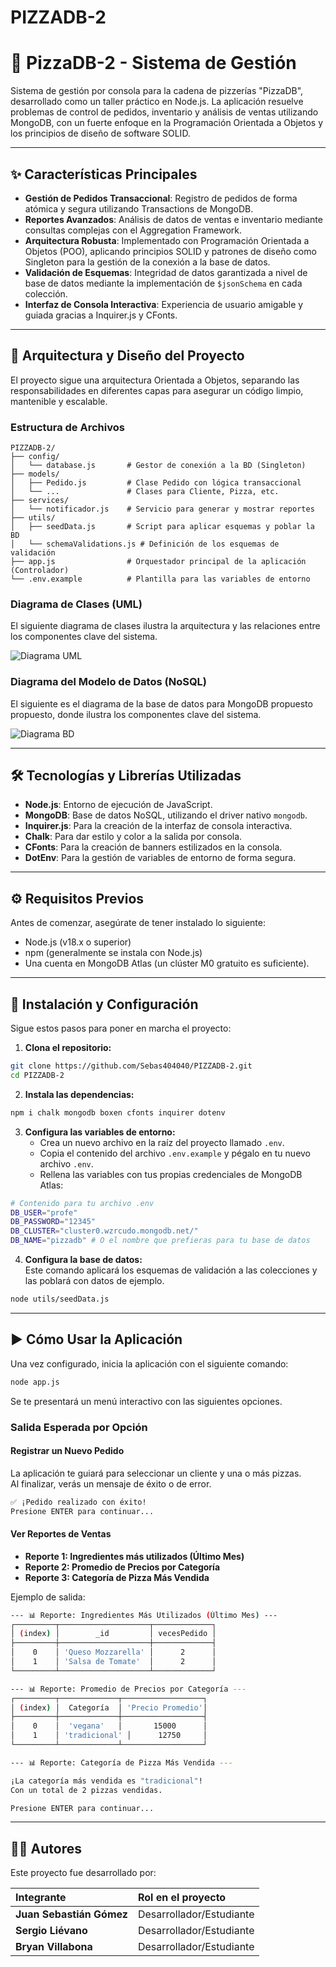 # PIZZADB-2
# 🍕 PizzaDB-2 - Sistema de Gestión

Sistema de gestión por consola para la cadena de pizzerías "PizzaDB", desarrollado como un taller práctico en Node.js. 
La aplicación resuelve problemas de control de pedidos, inventario y análisis de ventas utilizando MongoDB, 
con un fuerte enfoque en la Programación Orientada a Objetos y los principios de diseño de software SOLID.

---

## ✨ Características Principales

- **Gestión de Pedidos Transaccional**: Registro de pedidos de forma atómica y segura utilizando Transactions de MongoDB.  
- **Reportes Avanzados**: Análisis de datos de ventas e inventario mediante consultas complejas con el Aggregation Framework.  
- **Arquitectura Robusta**: Implementado con Programación Orientada a Objetos (POO), aplicando principios SOLID y patrones de diseño como Singleton para la gestión de la conexión a la base de datos.  
- **Validación de Esquemas**: Integridad de datos garantizada a nivel de base de datos mediante la implementación de `$jsonSchema` en cada colección.  
- **Interfaz de Consola Interactiva**: Experiencia de usuario amigable y guiada gracias a Inquirer.js y CFonts.  

---

## 📐 Arquitectura y Diseño del Proyecto

El proyecto sigue una arquitectura Orientada a Objetos, separando las responsabilidades en diferentes capas para asegurar un código limpio, mantenible y escalable.

### Estructura de Archivos

```
PIZZADB-2/
├── config/
│   └── database.js       # Gestor de conexión a la BD (Singleton)
├── models/
│   ├── Pedido.js         # Clase Pedido con lógica transaccional
│   └── ...               # Clases para Cliente, Pizza, etc.
├── services/
│   └── notificador.js    # Servicio para generar y mostrar reportes
├── utils/
│   ├── seedData.js       # Script para aplicar esquemas y poblar la BD
│   └── schemaValidations.js # Definición de los esquemas de validación
├── app.js                # Orquestador principal de la aplicación (Controlador)
└── .env.example          # Plantilla para las variables de entorno
```

### Diagrama de Clases (UML)

El siguiente diagrama de clases ilustra la arquitectura y las relaciones entre los componentes clave del sistema.

![Diagrama UML](./docs/diagrama-UML.jpg)

### Diagrama del Modelo de Datos (NoSQL)
El siguiente es el diagrama de la base de datos para MongoDB propuesto propuesto, donde ilustra los componentes clave del sistema.

![Diagrama BD](./docs/diagrama-bd.jpg)

---

## 🛠️ Tecnologías y Librerías Utilizadas

- **Node.js**: Entorno de ejecución de JavaScript.  
- **MongoDB**: Base de datos NoSQL, utilizando el driver nativo `mongodb`.  
- **Inquirer.js**: Para la creación de la interfaz de consola interactiva.  
- **Chalk**: Para dar estilo y color a la salida por consola.  
- **CFonts**: Para la creación de banners estilizados en la consola.  
- **DotEnv**: Para la gestión de variables de entorno de forma segura.  

---

## ⚙️ Requisitos Previos

Antes de comenzar, asegúrate de tener instalado lo siguiente:

- Node.js (v18.x o superior)  
- npm (generalmente se instala con Node.js)  
- Una cuenta en MongoDB Atlas (un clúster M0 gratuito es suficiente).  

---

## 🚀 Instalación y Configuración

Sigue estos pasos para poner en marcha el proyecto:

1. **Clona el repositorio:**  
```bash
git clone https://github.com/Sebas404040/PIZZADB-2.git
cd PIZZADB-2
```

2. **Instala las dependencias:**  
```bash
npm i chalk mongodb boxen cfonts inquirer dotenv
```

3. **Configura las variables de entorno:**  
   - Crea un nuevo archivo en la raíz del proyecto llamado `.env`.  
   - Copia el contenido del archivo `.env.example` y pégalo en tu nuevo archivo `.env`.  
   - Rellena las variables con tus propias credenciales de MongoDB Atlas:  

```bash
# Contenido para tu archivo .env
DB_USER="profe"
DB_PASSWORD="12345"
DB_CLUSTER="cluster0.wzrcudo.mongodb.net/"
DB_NAME="pizzadb" # O el nombre que prefieras para tu base de datos
```

4. **Configura la base de datos:**  
Este comando aplicará los esquemas de validación a las colecciones y las poblará con datos de ejemplo.

```bash
node utils/seedData.js
```

---

## ▶️ Cómo Usar la Aplicación

Una vez configurado, inicia la aplicación con el siguiente comando:

```bash
node app.js
```

Se te presentará un menú interactivo con las siguientes opciones.

### Salida Esperada por Opción

#### Registrar un Nuevo Pedido
La aplicación te guiará para seleccionar un cliente y una o más pizzas.  
Al finalizar, verás un mensaje de éxito o de error.

```bash
✅ ¡Pedido realizado con éxito!
Presione ENTER para continuar...
```

#### Ver Reportes de Ventas

- **Reporte 1: Ingredientes más utilizados (Último Mes)**  
- **Reporte 2: Promedio de Precios por Categoría**  
- **Reporte 3: Categoría de Pizza Más Vendida**  

Ejemplo de salida:

```bash
--- 📊 Reporte: Ingredientes Más Utilizados (Último Mes) ---
┌─────────┬────────────────────┬─────────────┐
│ (index) │        _id         │ vecesPedido │
├─────────┼────────────────────┼─────────────┤
│    0    │ 'Queso Mozzarella' │      2      │
│    1    │ 'Salsa de Tomate'  │      2      │
└─────────┴────────────────────┴─────────────┘
```

```bash
--- 📊 Reporte: Promedio de Precios por Categoría ---
┌─────────┬─────────────┬──────────────────┐
│ (index) │  Categoría  │ 'Precio Promedio'│
├─────────┼─────────────┼──────────────────┤
│    0    │  'vegana'   │       15000      │
│    1    │ 'tradicional' │      12750     │
└─────────┴─────────────┴──────────────────┘
```

```bash
--- 📊 Reporte: Categoría de Pizza Más Vendida ---

¡La categoría más vendida es "tradicional"!
Con un total de 2 pizzas vendidas.

Presione ENTER para continuar...
```

---

## 👨‍💻 Autores

Este proyecto fue desarrollado por:

| Integrante              | Rol en el proyecto                |
| :---------------------- | :-------------------------------- |
| **Juan Sebastián Gómez** | Desarrollador/Estudiante           |
| **Sergio Liévano** | Desarrollador/Estudiante |
| **Bryan Villabona**| Desarrollador/Estudiante      |
